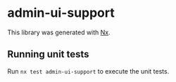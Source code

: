 # admin-ui-support

This library was generated with [Nx](https://nx.dev).

## Running unit tests

Run `nx test admin-ui-support` to execute the unit tests.
